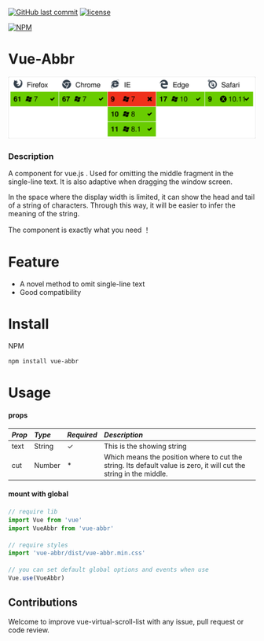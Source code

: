 [![GitHub last commit](https://img.shields.io/github/last-commit/google/skia.svg?style=flat-square)](https://github.com/YingdeZheng/vue-abbr)
[![license](https://img.shields.io/github/license/mashape/apistatus.svg?style=flat-square)](https://github.com/surmon-china/vue-codemirror)

[![NPM](https://nodei.co/npm/vue-abbr.png?downloads=true&downloadRank=true&stars=true)](https://www.npmjs.com/package/vue-abbr)

# Vue-Abbr
![git][git]     

### Description
A component for vue.js . Used for omitting the middle fragment in the single-line text. It is also adaptive when dragging the window screen.

In the space where the display width is limited, it can show the head and tail of a string of characters. Through this way, it will be easier to infer the meaning of the string.

The component is exactly what you need ！
# Feature
* A novel method to omit single-line text
* Good compatibility

# Install
NPM

``` bash
npm install vue-abbr
```

# Usage
#### props
*Prop* | *Type* | *Required* | *Description* |
:--- | :--- | :--- | :--- |
| text | String | ✓ | This is the showing string |
| cut | Number | * | Which means the position where to cut the string. Its default value is zero, it will cut the string in the middle. |

#### mount with global

``` javascript
// require lib
import Vue from 'vue'
import VueAbbr from 'vue-abbr'

// require styles
import 'vue-abbr/dist/vue-abbr.min.css'

// you can set default global options and events when use
Vue.use(VueAbbr)
```
## Contributions

Welcome to improve vue-virtual-scroll-list with any issue, pull request or code review.

[git]:https://github.com/YingdeZheng/vue-abbr/blob/master/image/testcustomer.svg
